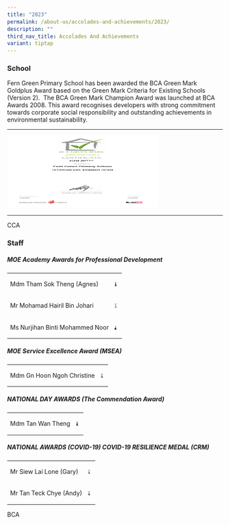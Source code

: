 ```yaml
---
title: "2023"
permalink: /about-us/accolades-and-achievements/2023/
description: ""
third_nav_title: Accolades And Achievements
variant: tiptap
---
```

<h3>School</h3>
<p>Fern Green Primary School has been awarded the BCA Green Mark Goldplus
Award based on the Green Mark Criteria for Existing Schools (Version 2).
&nbsp;The BCA Green Mark Champion Award was launched at BCA Awards 2008.
This award recognises developers with strong commitment towards corporate
social responsibility and outstanding achievements in environmental sustainability.</p>
<hr>
<div class="isomer-image-wrapper">
<img style="width: 70%;" height="168" width="111" alt="Image" src="/images/Awards/gm4013_fern_green_primary_school_e-cert(signed).jpg">
</div>
<hr>
<p>CCA</p>
<h3>Staff</h3>
<h5>MOE Academy Awards for Professional Development</h5>
<table style="minWidth: 50px">
<colgroup>
<col>
<col>
</colgroup>
<tbody>
<tr>
<td rowspan="1" colspan="1">
<p>Mdm Tham Sok Theng (Agnes)</p>
</td>
<td rowspan="1" colspan="1">
<div class="isomer-image-wrapper">
<img style="width: 50%;" height="10" width="5" alt="Image" src="/images/Awards/mdm%20tham%20sok%20theng%20agnes.jpg">
</div>
</td>
</tr>
<tr>
<td rowspan="1" colspan="1">
<p>Mr Mohamad Hairil Bin Johari</p>
</td>
<td rowspan="1" colspan="1">
<div class="isomer-image-wrapper">
<img style="width: 50%;" height="10" width="5" alt="Image" src="/images/Awards/mr%20mohamad%20hairil%20bin%20johari.jpg">
</div>
</td>
</tr>
<tr>
<td rowspan="1" colspan="1">
<p>Ms Nurjihan Binti Mohammed Noor</p>
</td>
<td rowspan="1" colspan="1">
<div class="isomer-image-wrapper">
<img style="width: 50%;" height="10" width="5" alt="Image" src="/images/Awards/mdm%20nurjihan%20binti%20mohammed%20noor%201.jpg">
</div>
</td>
</tr>
</tbody>
</table>
<h5>MOE Service Excellence Award (MSEA)</h5>
<table style="minWidth: 50px">
<colgroup>
<col>
<col>
</colgroup>
<tbody>
<tr>
<td rowspan="1" colspan="1">
<p>Mdm Gn Hoon Ngoh Christine</p>
</td>
<td rowspan="1" colspan="1">
<div class="isomer-image-wrapper">
<img style="width: 50%;" height="10" width="5" alt="Image" src="/images/Awards/mdm%20gn%20hoon%20ngoh%20christine.jpg">
</div>
</td>
</tr>
</tbody>
</table>
<h5>NATIONAL DAY AWARDS (The Commendation Award)</h5>
<table style="minWidth: 50px">
<colgroup>
<col>
<col>
</colgroup>
<tbody>
<tr>
<td rowspan="1" colspan="1">
<p>Mdm Tan Wan Theng</p>
</td>
<td rowspan="1" colspan="1">
<div class="isomer-image-wrapper">
<img style="width: 50%;" height="10" width="5" alt="Image" src="/images/Awards/mdm%20tan%20wan%20theng.jpg">
</div>
</td>
</tr>
</tbody>
</table>
<h5>NATIONAL AWARDS (COVID-19) COVID-19 RESILIENCE MEDAL (CRM)</h5>
<table style="minWidth: 50px">
<colgroup>
<col>
<col>
</colgroup>
<tbody>
<tr>
<td rowspan="1" colspan="1">
<p>Mr Siew Lai Lone (Gary)</p>
</td>
<td rowspan="1" colspan="1">
<div class="isomer-image-wrapper">
<img style="width: 50%;" height="10" width="5" alt="Image" src="/images/Awards/mr%20siew%20lai%20lone%20gary.jpg">
</div>
</td>
</tr>
<tr>
<td rowspan="1" colspan="1">
<p>Mr Tan Teck Chye (Andy)</p>
</td>
<td rowspan="1" colspan="1">
<div class="isomer-image-wrapper">
<img style="width: 50%;" height="10" width="5" alt="Image" src="/images/Awards/mr%20tan%20teck%20chye%20andy.jpg">
</div>
</td>
</tr>
</tbody>
</table>
<p>BCA</p>